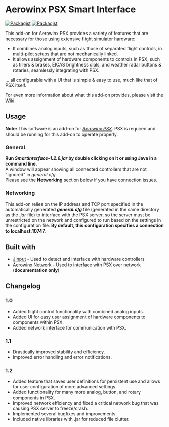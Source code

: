 # Aerowinx PSX Smart Interface
[![Packagist](https://img.shields.io/badge/version-1.2.6-brightgreen.svg)](SmartInterface)
[![Packagist](https://img.shields.io/packagist/l/doctrine/orm.svg)](LICENSE.md)

This add-on for Aerowinx PSX provides a variety of features that are necessary for those using extensive flight simulator hardware:
* It combines analog inputs, such as those of separated flight controls, in multi-pilot setups that are not mechanically linked.
* It allows assignment of hardware components to controls in PSX, such as tillers & brakes, EICAS brightness dials, and weather radar buttons & rotaries, seamlessly integrating with PSX.

... all configurable with a UI that is simple & easy to use, much like that of PSX itself.

For even more information about what this add-on provides, please visit the [Wiki](https://github.com/eric-lindau/PSX-Smart-Interface/wiki).

## Usage
**Note:** This software is an add-on for [*Aerowinx PSX*](http://www.aerowinx.com/). PSX is required and should be running for this add-on to operate properly.

### General
**Run *SmartInterface-1.2.6.jar* by double clicking on it or using Java in a command line.**<br>
A window will appear showing all connected controllers that are not "ignored" in *general.cfg*.<br>
Please see the **Networking** section below if you have connection issues.

### Networking
This add-on relies on the IP address and TCP port specified in the automatically generated ***general.cfg*** file (generated in the same directory as the *.jar* file) to interface with the PSX server, so the server must be unrestricted on the network and configured to run based on the settings in the configuration file. **By default, this configuration specifies a connection to localhost:10747.**

## Built with
* [JInput](https://github.com/jinput/jinput) - Used to detect and interface with hardware controllers
* [Aerowinx Network](http://aerowinx.com/assets/networkers/Network%20Documentation.txt) - Used to interface with PSX over network (**documentation only**)

## Changelog

### 1.0
* Added flight control functionality with combined analog inputs.
* Added UI for easy user assignment of hardware components to components within PSX.
* Added network interface for communication with PSX.

### 1.1
* Drastically improved stability and efficiency.
* Improved error handling and error notifications.

### 1.2
* Added feature that saves user definitions for persistent use and allows for user configuration of more advanced settings.
* Added functionality for many more analog, button, and rotary components in PSX.
* Improved network efficiency and fixed a critical network bug that was causing PSX server to freeze/crash.
* Implemented several bugfixes and improvements.
* Included native libraries with .jar for reduced file clutter.
